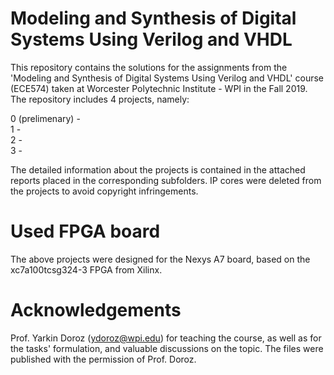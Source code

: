 # Modeling and Synthesis of Digital Systems Using Verilog and VHDL

This repository contains the solutions for the assignments from the 'Modeling and Synthesis of Digital Systems Using Verilog and VHDL' course (ECE574) taken at Worcester Polytechnic Institute - WPI in the Fall 2019. The repository includes 4 projects, namely:

0 (prelimenary) -  </br>
1 -  </br>
2 -  </br>
3 -  </br>


The detailed information about the projects is contained in the attached reports placed in the corresponding subfolders.
IP cores were deleted from the projects to avoid copyright infringements.

# Used FPGA board
The above projects were designed for the Nexys A7 board, based on the xc7a100tcsg324-3 FPGA from Xilinx.

# Acknowledgements
Prof. Yarkin Doroz (ydoroz@wpi.edu) for teaching the course, as well as for the tasks' formulation, and valuable discussions on the topic.
The files were published with the permission of Prof. Doroz.

